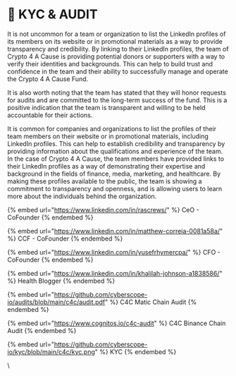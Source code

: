 # 🔐 KYC & AUDIT

It is not uncommon for a team or organization to list the LinkedIn profiles of its members on its website or in promotional materials as a way to provide transparency and credibility. By linking to their LinkedIn profiles, the team of Crypto 4 A Cause is providing potential donors or supporters with a way to verify their identities and backgrounds. This can help to build trust and confidence in the team and their ability to successfully manage and operate the Crypto 4 A Cause Fund.

It is also worth noting that the team has stated that they will honor requests for audits and are committed to the long-term success of the fund. This is a positive indication that the team is transparent and willing to be held accountable for their actions.

It is common for companies and organizations to list the profiles of their team members on their website or in promotional materials, including LinkedIn profiles. This can help to establish credibility and transparency by providing information about the qualifications and experience of the team. In the case of Crypto 4 A Cause, the team members have provided links to their LinkedIn profiles as a way of demonstrating their expertise and background in the fields of finance, media, marketing, and healthcare. By making these profiles available to the public, the team is showing a commitment to transparency and openness, and is allowing users to learn more about the individuals behind the organization.

{% embed url="https://www.linkedin.com/in/rascrews/" %}
CeO - CoFounder
{% endembed %}

{% embed url="https://www.linkedin.com/in/matthew-correia-0081a58a/" %}
CCF - CoFounder
{% endembed %}

{% embed url="https://www.linkedin.com/in/yusefrhymercpa/" %}
CFO - CoFounder
{% endembed %}

{% embed url="https://www.linkedin.com/in/khalilah-johnson-a1838586/" %}
Health Blogger
{% endembed %}

{% embed url="https://github.com/cyberscope-io/audits/blob/main/c4c/audit.pdf" %}
C4C Matic Chain Audit
{% endembed %}

{% embed url="https://www.cognitos.io/c4c-audit" %}
C4C Binance Chain Audit
{% endembed %}

{% embed url="https://github.com/cyberscope-io/kyc/blob/main/c4c/kyc.png" %}
KYC
{% endembed %}

\
